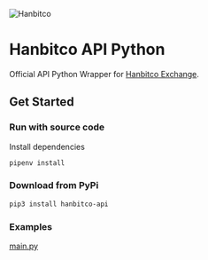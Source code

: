 ![Hanbitco](https://dka575ofm4ao0.cloudfront.net/pages-transactional_logos/retina/177237/Hanbitco-Logo.png)

# Hanbitco API Python

Official API Python Wrapper for [Hanbitco Exchange](https://www.hanbitco.com).

## Get Started

### Run with source code

Install dependencies

```bash
pipenv install
```

### Download from PyPi

```bash
pip3 install hanbitco-api
```

### Examples

[main.py](main.py)
